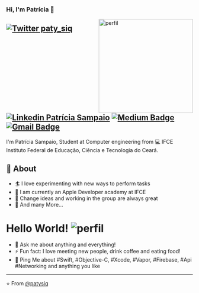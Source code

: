 ### Hi, I'm Patrícia 👋 

<img align='right' width="254" alt="perfil" src="https://user-images.githubusercontent.com/61507360/87881156-d0fde400-c9cd-11ea-8b6c-46cc40e0bb3e.png">

[![Twitter paty_siq](https://img.shields.io/badge/-@paty_siq-1ca0f1?style=flat-square&labelColor=1ca0f1&logo=twitter&logoColor=white&link=https://twitter.com/paty_siq)](https://twitter.com/paty_siq) [![Linkedin Patrícia Sampaio](https://img.shields.io/badge/patriciasiqueira10/-blue?style=flat-square&logo=Linkedin&logoColor=white&link=https://www.linkedin.com/in/patriciasiqueira10/)](https://www.linkedin.com/in/patriciasiqueira10/) [![Medium Badge](https://img.shields.io/badge/-@patriciasampaio-03a57a?style=flat-square&labelColor=000000&logo=Medium&link=https://medium.com/@patriciasampaio/)](https://medium.com/@patriciasampaio/)
[![Gmail Badge](https://img.shields.io/badge/-patricia.sampaio.siqueira62@gmail.com-c14438?style=flat-square&logo=Gmail&logoColor=white&link=mailto:patysiq1001@gmail.com)](mailto:patysiq1001@gmail.com)
---
         
I'm Patrícia Sampaio, Student at Computer engineering from 💻 IFCE Instituto Federal de Educação, Ciência e Tecnologia do Ceará.  

## 🧐 About
- 🏄‍ I love experimenting with new ways to perform tasks
- 🔭 I am currently an Apple Developer academy at IFCE
- 🌱 Change ideas and working in the group are always great
- 👯 And many More...

# Hello World!   <img align='vertical-align:bottom' alt="perfil" src="https://user-images.githubusercontent.com/61507360/87884583-87b98e80-c9e5-11ea-9a06-6421ab61738c.png">
- 💬 Ask me about anything and everything! 
- ⚡ Fun fact: I love meeting new people, drink coffee and eating food! 
- 💬 Ping Me about #Swift, #Objective-C, #Xcode, #Vapor, #Firebase, #Api #Networking and anything you like
---


⭐️ From [@patysiq](https://github.com/patysiq)


